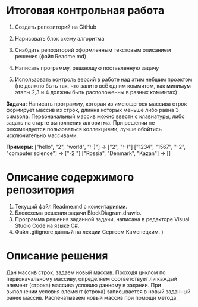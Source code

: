 # Итоговая контрольная работа

  1. Создать репозиторий на GitHub

  2. Нарисовать блок схему алгоритма

  3. Снабдить репозиторий оформленным текстовым описанием решения (файл Readme.md)

  4. Написать программу, решающую поставленную задачу

  5. Использовать контроль версий в работе над этим небшим проэктом (не должно быть так, что залито всё одним коммитом, как минимум этапы 2,3 и 4 должны быть расположенны в разных коммитах)

  **Задача:** Написать программу, которая из имеющегося массива строк формирует массив из строк, длинна которых меньше либо равна 3 символа. Первоначальный массив можно ввести с клавиатуры, либо задать на старте выполнения алгоритма. При решении не рекомендуется пользоваться коллекциями, лучше обойтись исключительно массивами.

  **Примеры:**
  ["hello", "2", "world", ":-)"] -> ["2", ":-)"]
  ["1234", "1567", "-2", "computer science"] -> ["-2 "]
  ["Rossia", "Denmark", "Kazan"] -> []

# Описание содержимого репозитория

1. Текущий файл Readme.md с коментариями.
2. Блоксхема решения задачи BlockDiagram.drawio.
3. Программа решения заданной задачи, написана в редакторе Visual Studio Code на языке C#.
4. Файл .gitignore данный на лекции Сергеем Каменецким. )

# Описание решения

Дан массив строк, задаем новый массив.
Проходя циклом по первоначальному массиву, определяем соответствует ли каждый элемент (строка) массива условию данному в задании. При выполнении условия элемент (строка) записывается в новый заданный ранее массив. Распечатываем новый массив при помощи метода.



 

  